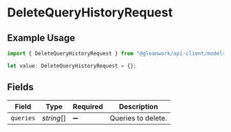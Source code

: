 # DeleteQueryHistoryRequest

## Example Usage

```typescript
import { DeleteQueryHistoryRequest } from "@gleanwork/api-client/models/components";

let value: DeleteQueryHistoryRequest = {};
```

## Fields

| Field              | Type               | Required           | Description        |
| ------------------ | ------------------ | ------------------ | ------------------ |
| `queries`          | *string*[]         | :heavy_minus_sign: | Queries to delete. |